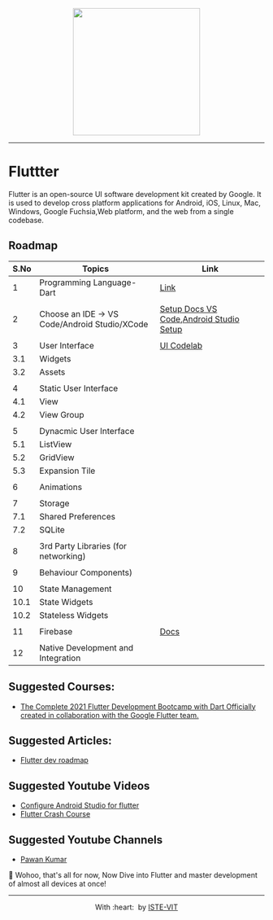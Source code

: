 
<p align="center">
 <img src="https://ik.imagekit.io/aman/unnamed_37LvAu0W1ed.jpg" height="250"> <br> 
</p>

---


# Fluttter

Flutter is an open-source UI software development kit created by Google. It is used to develop cross platform applications
for Android, iOS, Linux, Mac, Windows, Google Fuchsia,Web platform, and the web from a single codebase.

## Roadmap

| S.No | Topics|Link|
|------|-------|----|
|1|Programming Language-Dart|[Link](https://dart.dev/guides)|
||||
|2|Choose an IDE -> VS Code/Android Studio/XCode|[Setup Docs VS Code](https://docs.flutter.dev/development/tools/vs-code),[Android Studio Setup](https://docs.flutter.dev/development/tools/android-studio)|
||||
|3|User Interface|[UI Codelab](https://codelabs.developers.google.com/codelabs/flutter#0)|
|3.1|Widgets||
|3.2|Assets|
||||
|4|Static User Interface||
|4.1|View||
|4.2|View Group|
||||
|5|Dynacmic User Interface||
|5.1|ListView||
|5.2|GridView||
|5.3|Expansion Tile||
||||
|6|Animations||
||||
|7|Storage||
|7.1|Shared Preferences||
|7.2|SQLite||
||||
|8|3rd Party Libraries (for networking)||
||||
|9|Behaviour Components)||
||||
|10|State Management||
|10.1|State Widgets||
|10.2|Stateless Widgets||
||||
|11|Firebase|[Docs](https://firebase.flutter.dev/docs/overview/)|
||||
|12|Native Development and Integration||

## Suggested Courses:
- [The Complete 2021 Flutter Development Bootcamp with Dart
Officially created in collaboration with the Google Flutter team.](https://www.udemy.com/course/flutter-bootcamp-with-dart/)

## Suggested Articles:
- [Flutter dev roadmap](https://medium.flutterdevs.com/roadmap-to-become-a-flutter-developer-resources-for-beginners-ccb68718c84b)

## Suggested Youtube Videos
- [Configure Android Studio for flutter](https://youtu.be/47keBFllFvQ)
- [Flutter Crash Course](https://www.youtube.com/watch?v=x0uinJvhNxI)

## Suggested Youtube Channels
- [Pawan Kumar](https://www.youtube.com/channel/UCXGpMAvPNIzNSHsPbr2mgIA)


🎉 Wohoo, that's all for now, Now Dive into Flutter and master development of almost all devices at once!

---
<p align="center">
	With :heart: &nbsp;by <a href="https://istevit.in/" target="_blank">ISTE-VIT</a>
</p>
